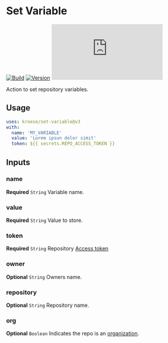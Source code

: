 # Set Variable
[![Build](https://github.com/kroese/set-variable/actions/workflows/build.yml/badge.svg)](https://github.com/kroese/set-variable/actions/workflows/build.yml)
[![Version](https://img.shields.io/github/v/tag/kroese/set-variable?label=version&color=066da5)](https://github.com/kroese/set-variable/)
[![Size](https://img.shields.io/github/size/kroese/set-variable/dist/index.js?branch=release/v3&label=size&color=066da5)](https://github.com/kroese/set-variable/)

Action to set repository variables.

## Usage

```YAML
uses: kroese/set-variable@v3
with:
  name: 'MY_VARIABLE'
  value: 'Lorem ipsun dolor simit'
  token: ${{ secrets.REPO_ACCESS_TOKEN }}
```

## Inputs

### name

**Required** `String` Variable name.

### value

**Required** `String` Value to store.

### token

**Required** `String` Repository [Access token](https://docs.github.com/en/github/authenticating-to-github/creating-a-personal-access-token)

### owner

**Optional** `String` Owners name.

### repository

**Optional** `String` Repository name.

### org

**Optional** `Boolean` Indicates the repo is an [organization](https://docs.github.com/en/github/setting-up-and-managing-organizations-and-teams/about-organizations).
